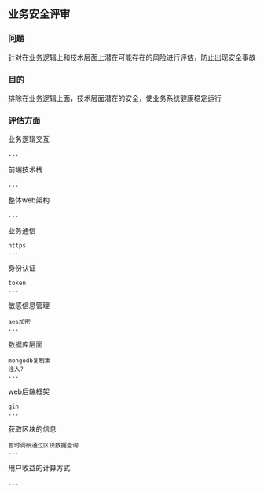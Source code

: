 ## 业务安全评审

### 问题
针对在业务逻辑上和技术层面上潜在可能存在的风险进行评估，防止出现安全事故

### 目的
排除在业务逻辑上面，技术层面潜在的安全，使业务系统健康稳定运行

### 评估方面
业务逻辑交互

    ...
    
前端技术栈

    ...


整体web架构

    ...

业务通信
   
    https
    ...

身份认证

    token
    ...


敏感信息管理

    aes加密
    ...


数据库层面

    mongodb复制集
    注入?    
    ...    


web后端框架

    gin
    ...


获取区块的信息

    暂时调研通过区块数据查询
    ...

用户收益的计算方式

    ...


### 



